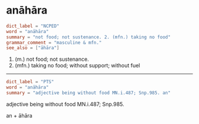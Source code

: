 # anāhāra

``` toml
dict_label = "NCPED"
word = "anāhāra"
summary = "not food; not sustenance. 2. (mfn.) taking no food"
grammar_comment = "masculine & mfn."
see_also = ["āhāra"]
```

1. (m.) not food; not sustenance.
2. (mfn.) taking no food; without support; without fuel

--------------------

``` toml
dict_label = "PTS"
word = "anāhāra"
summary = "adjective being without food MN.i.487; Snp.985. an"
```

adjective being without food MN.i.487; Snp.985.

an \+ āhāra


